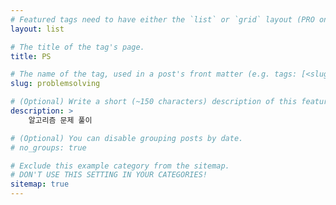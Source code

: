 ```yaml
---
# Featured tags need to have either the `list` or `grid` layout (PRO only).
layout: list

# The title of the tag's page.
title: PS

# The name of the tag, used in a post's front matter (e.g. tags: [<slug>]).
slug: problemsolving

# (Optional) Write a short (~150 characters) description of this featured tag.
description: >
    알고리즘 문제 풀이

# (Optional) You can disable grouping posts by date.
# no_groups: true

# Exclude this example category from the sitemap.
# DON'T USE THIS SETTING IN YOUR CATEGORIES!
sitemap: true
---
```

